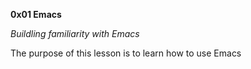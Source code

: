 **0x01 Emacs**

*Buildling familiarity with Emacs*

The purpose of this lesson is to learn how to use Emacs